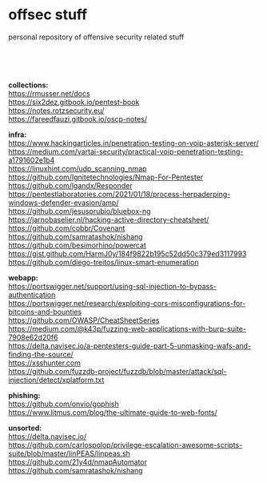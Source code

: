 # offsec stuff
personal repository of offensive security related stuff 

<br><br><br>

__collections:__ <br>
https://rmusser.net/docs <br> 
https://six2dez.gitbook.io/pentest-book <br> 
https://notes.rotzsecurity.eu/ <br> 
https://fareedfauzi.gitbook.io/oscp-notes/ <br> 



__infra:__ <br>
https://www.hackingarticles.in/penetration-testing-on-voip-asterisk-server/ <br> 
https://medium.com/vartai-security/practical-voip-penetration-testing-a1791602e1b4 <br> 
https://linuxhint.com/udp_scanning_nmap <br> 
https://github.com/Ignitetechnologies/Nmap-For-Pentester <br>
https://github.com/lgandx/Responder <br>
https://pentestlaboratories.com/2021/01/18/process-herpaderping-windows-defender-evasion/amp/ <br>
https://github.com/jesusprubio/bluebox-ng <br>
https://jarnobaselier.nl/hacking-active-directory-cheatsheet/ <br>
https://github.com/cobbr/Covenant <br>
https://github.com/samratashok/nishang <br>
https://github.com/besimorhino/powercat <br>
https://gist.github.com/HarmJ0y/184f9822b195c52dd50c379ed3117993  <br>
https://github.com/diego-treitos/linux-smart-enumeration  <br>




__webapp:__ <br>
https://portswigger.net/support/using-sql-injection-to-bypass-authentication <br> 
https://portswigger.net/research/exploiting-cors-misconfigurations-for-bitcoins-and-bounties <br> 
https://github.com/OWASP/CheatSheetSeries <br> 
https://medium.com/@k43p/fuzzing-web-applications-with-burp-suite-7908e62d20f6 <br> 
https://delta.navisec.io/a-pentesters-guide-part-5-unmasking-wafs-and-finding-the-source/ <br>
https://xsshunter.com <br>
https://github.com/fuzzdb-project/fuzzdb/blob/master/attack/sql-injection/detect/xplatform.txt <br>


__phishing:__ <br>
https://github.com/onvio/gophish <br> 
https://www.litmus.com/blog/the-ultimate-guide-to-web-fonts/ <br> 


__unsorted:__ <br>
https://delta.navisec.io/ <br>
https://github.com/carlospolop/privilege-escalation-awesome-scripts-suite/blob/master/linPEAS/linpeas.sh <br>
https://github.com/21y4d/nmapAutomator <br>
https://github.com/samratashok/nishang <br>
